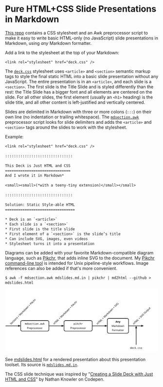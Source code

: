 Pure HTML+CSS Slide Presentations in Markdown
=============================================
[This repo][repo] contains a CSS stylesheet and an Awk preprocessor script
to make it easy to write basic HTML-only (no JavaScript) slide presentations
in Markdown, using *any* Markdown formatter.

Add a link to the stylesheet at the top of your Markdown:

    <link rel="stylesheet" href="deck.css" />

The [`deck.css`](deck.css) stylesheet uses `<article>` and `<section>` semantic
markup tags to style the final static HTML into a basic slide presentation
without any JavaScript. The entire presentation is in an `<article>`, and
each slide is a `<section>`. The first slide is the Title Slide and is styled
differently than the rest: the Title Slide has a bigger font and all elements
are centered on the slide. For all other slides, the first element (usually
an `<h1>` heading) is the slide title, and all other content is left-justified
and vertically centered.

Slides are delimited in Markdown with three or more colons (`:::`) on their
own line (no indentation or trailing whitespace). The
[`mdsection.awk`](mdsection.awk) preprocessor script looks for slide delimiters
and adds the `<article>` and `<section>` tags around the slides to work with
the stylesheet.

Example:

    <link rel="stylesheet" href="deck.css" />
    
    :::::::::::::::::::::::::::::::
    
    This Deck is Just HTML and CSS
    ==============================
    And I wrote it in Markdown*
    
    <small><small>(*with a teeny-tiny extension)</small></small>
    
    :::::::::::::::::::::::::::::::
    
    Solution: Static Style-able HTML
    ================================
    
    * Deck is an `<article>`
    * Each slide is a `<section>`
    * First slide is the title slide
    * First element of a `<section>` is the slide’s title
    * Can include SVG, images, even videos
    * Stylesheet turns it into a presentation

Diagrams can be added with your favorite Markdown-compatible diagram language,
such as [Pikchr][], that adds inline SVG to the document. My
[Pikchr command-line tool][pikchr-cmd] is intended for Unix pipeline-style
workflows. Image references can also be added if that's more convenient.

    $ awk -f mdsection.awk mdslides.md.in | pikchr | md2html --github > mdslides.html

<img src="pipeline.svg" />

See [mdslides.html](mdslides.html) for a rendered presentation about this
presentation toolset. Its source is [`mdslides.md.in`](mdslides.md.in).

The CSS slide technique was inspired by
"[Creating a Slide Deck with Just HTML and CSS][knowler]" by Nathan Knowler
on Codepen.


  [repo]: https://github.com/zenomt/mdslides
  [Pikchr]: https://pikchr.org/
  [pikchr-cmd]: https://github.com/zenomt/pikchr-cmd
  [knowler]: https://codepen.io/knowler/pen/eYGRwyb
